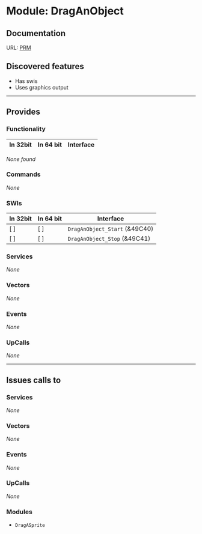 # Module: DragAnObject

## Documentation

URL: [PRM](http://www.riscos.com/support/developers/prm/draganobject.html)

## Discovered features


* Has swis
* Uses graphics output

---

## Provides

### Functionality

| In 32bit | In 64 bit | Interface |
|----------|-----------|-----------|

*None found*

### Commands


*None*


### SWIs


| In 32bit | In 64 bit | Interface |
|----------|-----------|-----------|
| [ ]      | [ ]       | `DragAnObject_Start` (&49C40) |
| [ ]      | [ ]       | `DragAnObject_Stop` (&49C41) |


### Services


*None*


### Vectors


*None*


### Events


*None*


### UpCalls


*None*


---

## Issues calls to

### Services


*None*


### Vectors


*None*


### Events


*None*


### UpCalls


*None*


### Modules


* `DragASprite`


